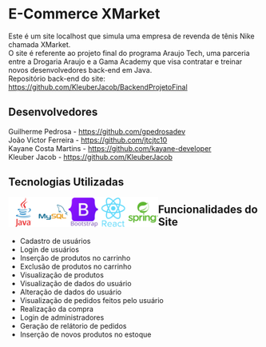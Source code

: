 # E-Commerce XMarket
Este é um site localhost que simula uma empresa de revenda de tênis Nike chamada XMarket. \
O site é referente ao projeto final do programa Araujo Tech, uma parceria entre a Drogaria Araujo e a Gama Academy que visa contratar e treinar novos desenvolvedores back-end em Java. \
Repositório back-end do site: https://github.com/KleuberJacob/BackendProjetoFinal 

## Desenvolvedores
Guilherme Pedrosa - https://github.com/gpedrosadev \
João Victor Ferreira - https://github.com/jtcjtc10 \
Kayane Costa Martins - https://github.com/kayane-developer \
Kleuber Jacob - https://github.com/KleuberJacob 


## Tecnologias Utilizadas
<img align="left" alt="kaygithub" height="60" width="60" src = "https://raw.githubusercontent.com/devicons/devicon/master/icons/java/java-original-wordmark.svg" />
<img align="left" alt="kaygithub" height="60" width="60" src = "https://raw.githubusercontent.com/devicons/devicon/v2.15.1/icons/mysql/mysql-original-wordmark.svg"/>
<img align="left" alt="kaygithub" height="60" width="60" src = "https://raw.githubusercontent.com/devicons/devicon/master/icons/bootstrap/bootstrap-original-wordmark.svg" />
<img align="left" alt="kaygithub" height="60" width="60" src = "https://raw.githubusercontent.com/devicons/devicon/master/icons/react/react-original-wordmark.svg" />
<img align="left" alt="kaygithub" height="60" width="60" src = "https://raw.githubusercontent.com/devicons/devicon/master/icons/spring/spring-original-wordmark.svg" />

## Funcionalidades do Site

- Cadastro de usuários 
- Login de usuários 
- Inserção de produtos no carrinho 
- Exclusão de produtos no carrinho 
- Visualização de produtos 
- Visualização de dados do usuário 
- Alteração de dados do usuário 
- Visualização de pedidos feitos pelo usuário 
- Realização da compra 
- Login de administradores 
- Geração de relátorio de pedidos 
- Inserção de novos produtos no estoque 
